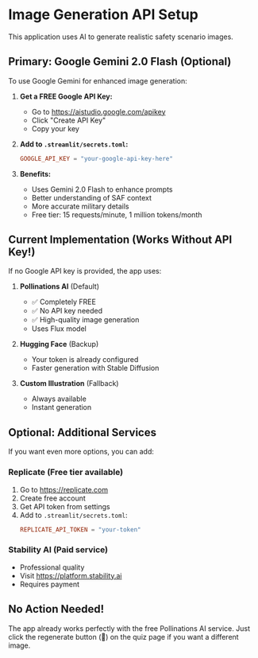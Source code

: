 # Image Generation API Setup

This application uses AI to generate realistic safety scenario images. 

## Primary: Google Gemini 2.0 Flash (Optional)

To use Google Gemini for enhanced image generation:

1. **Get a FREE Google API Key:**
   - Go to https://aistudio.google.com/apikey
   - Click "Create API Key"
   - Copy your key

2. **Add to `.streamlit/secrets.toml`:**
   ```toml
   GOOGLE_API_KEY = "your-google-api-key-here"
   ```

3. **Benefits:**
   - Uses Gemini 2.0 Flash to enhance prompts
   - Better understanding of SAF context
   - More accurate military details
   - Free tier: 15 requests/minute, 1 million tokens/month

## Current Implementation (Works Without API Key!)

If no Google API key is provided, the app uses:

1. **Pollinations AI** (Default)
   - ✅ Completely FREE
   - ✅ No API key needed
   - ✅ High-quality image generation
   - Uses Flux model

2. **Hugging Face** (Backup)
   - Your token is already configured
   - Faster generation with Stable Diffusion

3. **Custom Illustration** (Fallback)
   - Always available
   - Instant generation

## Optional: Additional Services

If you want even more options, you can add:

### Replicate (Free tier available)
1. Go to https://replicate.com
2. Create free account
3. Get API token from settings
4. Add to `.streamlit/secrets.toml`:
   ```toml
   REPLICATE_API_TOKEN = "your-token"
   ```

### Stability AI (Paid service)
- Professional quality
- Visit https://platform.stability.ai
- Requires payment

## No Action Needed!

The app already works perfectly with the free Pollinations AI service. Just click the regenerate button (🔄) on the quiz page if you want a different image.